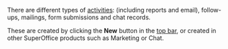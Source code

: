 <!-- markdownlint-disable-file MD041 -->
There are different types of [activities][2]: (including reports and email), follow-ups, mailings, form submissions and chat records.

These are created by clicking the **New** button in the [top bar][1], or created in other SuperOffice products such as Marketing or Chat.

<!-- Referenced links -->
[1]: ../getting-started/main-screen/buttons-in-menu-bar.md
[2]: ../basics/activity.md
